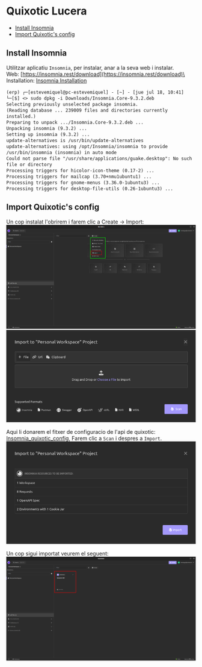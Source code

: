 # Quixotic Lucera

- [Install Insomnia](#install-insomnia)
- [Import Quixotic's config](#import-quixotics-config)

## Install Insomnia

Utilitzar aplicatiu `Insomnia`, per instalar, anar a la seva web i instalar.\
Web: [https://insomnia.rest/download](https://insomnia.rest/download)\
Installation: [Insomnia Installation][Insomnia_deb]

```console
(erp) ┌─[estevemiquel@pc-estevemiquel] - [~] - [jue jul 18, 10:41]
└─[$] <> sudo dpkg -i Downloads/Insomnia.Core-9.3.2.deb 
Selecting previously unselected package insomnia.
(Reading database ... 239009 files and directories currently installed.)
Preparing to unpack .../Insomnia.Core-9.3.2.deb ...
Unpacking insomnia (9.3.2) ...
Setting up insomnia (9.3.2) ...
update-alternatives is /usr/bin/update-alternatives
update-alternatives: using /opt/Insomnia/insomnia to provide /usr/bin/insomnia (insomnia) in auto mode
Could not parse file "/usr/share/applications/guake.desktop": No such file or directory
Processing triggers for hicolor-icon-theme (0.17-2) ...
Processing triggers for mailcap (3.70+nmu1ubuntu1) ...
Processing triggers for gnome-menus (3.36.0-1ubuntu3) ...
Processing triggers for desktop-file-utils (0.26-1ubuntu3) ...
```

## Import Quixotic's config

Un cop instalat l'obrirem i farem clic a Create -> Import:\
![Insomnia_import]\
![Insomnia_import_file]

Aqui li donarem el fitxer de configuracio de l'api de quixotic: [Insomnia_quixotic_config], Farem clic a `Scan` i despres a `Import`.\
![Insomnia_import_file_import]

Un cop sigui importat veurem el seguent:\
![Insomnia_lucera_quixotic_collection_imported]

[Insomnia_deb]: https://docs.insomnia.rest/insomnia/install
[Insomnia_quixotic_config]: quixotic_config.md
[Insomnia_import]: /gisce/lucera/quixotic/insomnia_import.png
[Insomnia_import_file]:/gisce/lucera/quixotic/Insomnia_import_file.png
[Insomnia_import_file_import]: /gisce/lucera/quixotic/Insomnia_import_file_import.png
[Insomnia_lucera_quixotic_collection_imported]: /gisce/lucera/quixotic/Insomnia_lucera_quixotic_collection_imported.png
